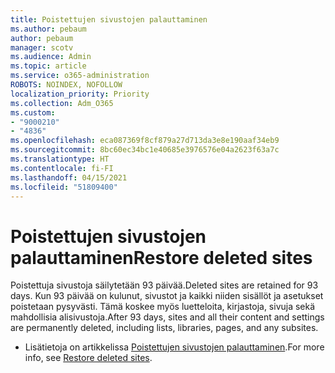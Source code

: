 ```yaml
---
title: Poistettujen sivustojen palauttaminen
ms.author: pebaum
author: pebaum
manager: scotv
ms.audience: Admin
ms.topic: article
ms.service: o365-administration
ROBOTS: NOINDEX, NOFOLLOW
localization_priority: Priority
ms.collection: Adm_O365
ms.custom:
- "9000210"
- "4836"
ms.openlocfilehash: eca087369f8cf879a27d713da3e8e190aaf34eb9
ms.sourcegitcommit: 8bc60ec34bc1e40685e3976576e04a2623f63a7c
ms.translationtype: HT
ms.contentlocale: fi-FI
ms.lasthandoff: 04/15/2021
ms.locfileid: "51809400"
---
```

# <a name="restore-deleted-sites"></a><span data-ttu-id="c855e-102">Poistettujen sivustojen palauttaminen</span><span class="sxs-lookup"><span data-stu-id="c855e-102">Restore deleted sites</span></span>

<span data-ttu-id="c855e-103">Poistettuja sivustoja säilytetään 93 päivää.</span><span class="sxs-lookup"><span data-stu-id="c855e-103">Deleted sites are retained for 93 days.</span></span> <span data-ttu-id="c855e-104">Kun 93 päivää on kulunut, sivustot ja kaikki niiden sisällöt ja asetukset poistetaan pysyvästi. Tämä koskee myös luetteloita, kirjastoja, sivuja sekä mahdollisia alisivustoja.</span><span class="sxs-lookup"><span data-stu-id="c855e-104">After 93 days, sites and all their content and settings are permanently deleted, including lists, libraries, pages, and any subsites.</span></span>

- <span data-ttu-id="c855e-105">Lisätietoja on artikkelissa [Poistettujen sivustojen palauttaminen](https://docs.microsoft.com/sharepoint/restore-deleted-site-collection).</span><span class="sxs-lookup"><span data-stu-id="c855e-105">For more info, see [Restore deleted sites](https://docs.microsoft.com/sharepoint/restore-deleted-site-collection).</span></span>
